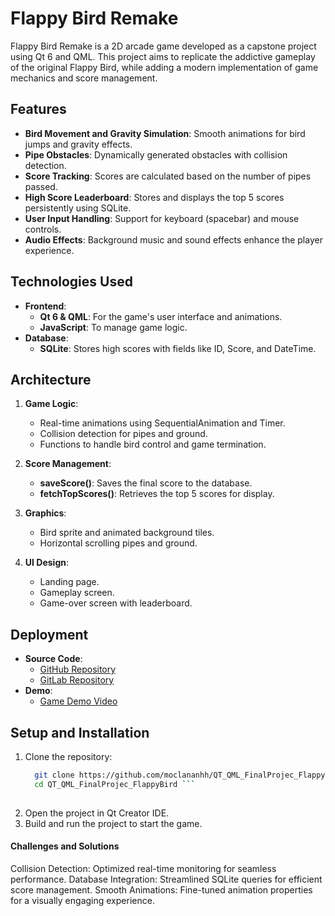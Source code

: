 # Flappy Bird Remake

Flappy Bird Remake is a 2D arcade game developed as a capstone project using Qt 6 and QML. This project aims to replicate the addictive gameplay of the original Flappy Bird, while adding a modern implementation of game mechanics and score management.

## Features

- **Bird Movement and Gravity Simulation**: Smooth animations for bird jumps and gravity effects.
- **Pipe Obstacles**: Dynamically generated obstacles with collision detection.
- **Score Tracking**: Scores are calculated based on the number of pipes passed.
- **High Score Leaderboard**: Stores and displays the top 5 scores persistently using SQLite.
- **User Input Handling**: Support for keyboard (spacebar) and mouse controls.
- **Audio Effects**: Background music and sound effects enhance the player experience.

## Technologies Used

- **Frontend**: 
  - **Qt 6 & QML**: For the game's user interface and animations.
  - **JavaScript**: To manage game logic.
- **Database**:
  - **SQLite**: Stores high scores with fields like ID, Score, and DateTime.

## Architecture

1. **Game Logic**:
   - Real-time animations using SequentialAnimation and Timer.
   - Collision detection for pipes and ground.
   - Functions to handle bird control and game termination.

2. **Score Management**:
   - **saveScore()**: Saves the final score to the database.
   - **fetchTopScores()**: Retrieves the top 5 scores for display.

3. **Graphics**:
   - Bird sprite and animated background tiles.
   - Horizontal scrolling pipes and ground.

4. **UI Design**:
   - Landing page.
   - Gameplay screen.
   - Game-over screen with leaderboard.

## Deployment

- **Source Code**: 
  - [GitHub Repository](https://github.com/moclananhh/QT_QML_FinalProjec_FlappyBird)
  - [GitLab Repository](https://gitlab.com/mlananhh/qt_qml_finalprojec_flappybird)
- **Demo**:
  - [Game Demo Video](https://drive.google.com/file/d/1AUfUFHFF_pjTY2VDWeROqiL5TL3eKKb-/view?usp=sharing)

## Setup and Installation

1. Clone the repository:
   ```bash
     git clone https://github.com/moclananhh/QT_QML_FinalProjec_FlappyBird.git
     cd QT_QML_FinalProjec_FlappyBird ```
  
2. Open the project in Qt Creator IDE.
3. Build and run the project to start the game.
#### Challenges and Solutions
Collision Detection: Optimized real-time monitoring for seamless performance.
Database Integration: Streamlined SQLite queries for efficient score management.
Smooth Animations: Fine-tuned animation properties for a visually engaging experience.

